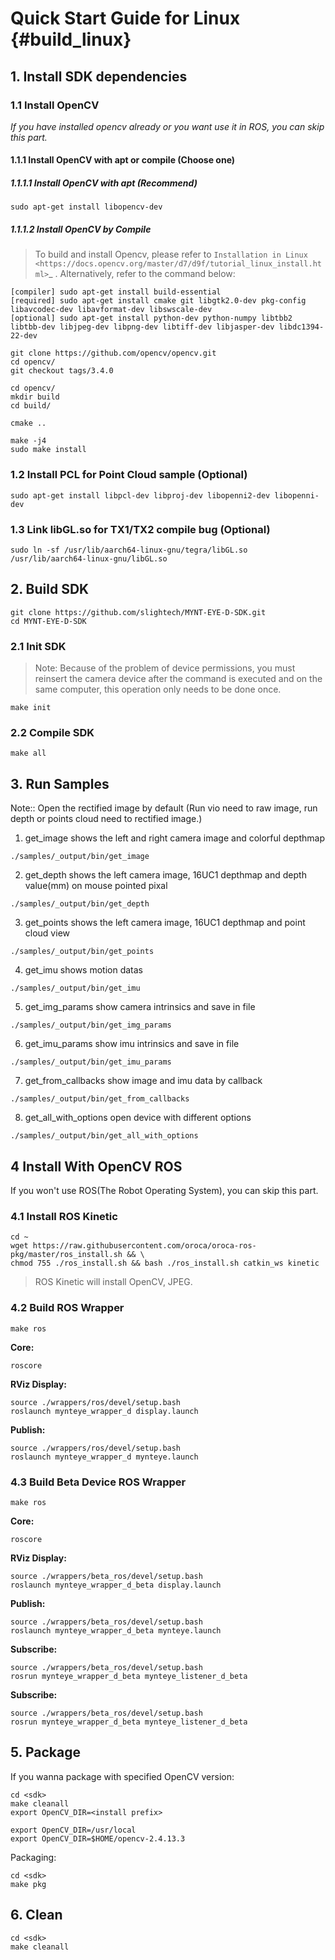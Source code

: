 # Quick Start Guide for Linux {#build_linux}

## 1. Install SDK dependencies

### 1.1 Install OpenCV

*If you have installed opencv already or you want use it in ROS, you can skip this part.*

#### 1.1.1 Install OpenCV with apt or compile (Choose one)

##### 1.1.1.1 Install OpenCV with apt (Recommend)

```
sudo apt-get install libopencv-dev
```

##### 1.1.1.2 Install OpenCV by Compile

> To build and install Opencv, please refer to `Installation in Linux <https://docs.opencv.org/master/d7/d9f/tutorial_linux_install.html>`_ . Alternatively, refer to the command below:

```
[compiler] sudo apt-get install build-essential
[required] sudo apt-get install cmake git libgtk2.0-dev pkg-config libavcodec-dev libavformat-dev libswscale-dev
[optional] sudo apt-get install python-dev python-numpy libtbb2 libtbb-dev libjpeg-dev libpng-dev libtiff-dev libjasper-dev libdc1394-22-dev
```

```
git clone https://github.com/opencv/opencv.git
cd opencv/
git checkout tags/3.4.0

cd opencv/
mkdir build
cd build/

cmake ..

make -j4
sudo make install
```

### 1.2 Install PCL for Point Cloud sample (Optional)

```
sudo apt-get install libpcl-dev libproj-dev libopenni2-dev libopenni-dev
```

### 1.3 Link libGL.so for TX1/TX2 compile bug (Optional)

```
sudo ln -sf /usr/lib/aarch64-linux-gnu/tegra/libGL.so /usr/lib/aarch64-linux-gnu/libGL.so
```

## 2. Build SDK

```
git clone https://github.com/slightech/MYNT-EYE-D-SDK.git
cd MYNT-EYE-D-SDK
```

### 2.1 Init SDK

> Note: Because of the problem of device permissions, you must reinsert the camera device after the command is executed and on the same computer, this operation only needs to be done once.

```
make init
```

### 2.2 Compile SDK

```
make all
```

## 3. Run Samples
Note:: Open the rectified image by default (Run vio need to raw image, run depth or points cloud need to rectified image.)

1) get_image shows the left and right camera image and colorful depthmap

```
./samples/_output/bin/get_image
```

2) get_depth shows the left camera image, 16UC1 depthmap and depth value(mm) on mouse pointed pixal
```
./samples/_output/bin/get_depth
```

3) get_points shows the left camera image, 16UC1 depthmap and point cloud view
```
./samples/_output/bin/get_points
```

4) get_imu shows motion datas
```
./samples/_output/bin/get_imu
```

5) get_img_params show camera intrinsics and save in file
```
./samples/_output/bin/get_img_params
```

6) get_imu_params show imu intrinsics and save in file
```
./samples/_output/bin/get_imu_params
```

7) get_from_callbacks show image and imu data by callback
```
./samples/_output/bin/get_from_callbacks
```

8) get_all_with_options open device with different options
```
./samples/_output/bin/get_all_with_options
```

## 4 Install With OpenCV ROS

If you won't use ROS(The Robot Operating System), you can skip this part.

### 4.1 Install ROS Kinetic

```
cd ~
wget https://raw.githubusercontent.com/oroca/oroca-ros-pkg/master/ros_install.sh && \
chmod 755 ./ros_install.sh && bash ./ros_install.sh catkin_ws kinetic
```

> ROS Kinetic will install OpenCV, JPEG.

### 4.2 Build ROS Wrapper

```
make ros
```

**Core:**

```
roscore
```

**RViz Display:**

```
source ./wrappers/ros/devel/setup.bash
roslaunch mynteye_wrapper_d display.launch
```

**Publish:**

```
source ./wrappers/ros/devel/setup.bash
roslaunch mynteye_wrapper_d mynteye.launch
```

### 4.3 Build Beta Device ROS Wrapper

```
make ros
```

**Core:**

```
roscore
```

**RViz Display:**

```
source ./wrappers/beta_ros/devel/setup.bash
roslaunch mynteye_wrapper_d_beta display.launch
```

**Publish:**

```
source ./wrappers/beta_ros/devel/setup.bash
roslaunch mynteye_wrapper_d_beta mynteye.launch
```

**Subscribe:**

```
source ./wrappers/beta_ros/devel/setup.bash
rosrun mynteye_wrapper_d_beta mynteye_listener_d_beta
```
**Subscribe:**

```
source ./wrappers/beta_ros/devel/setup.bash
rosrun mynteye_wrapper_d_beta mynteye_listener_d_beta
```

## 5. Package

If you wanna package with specified OpenCV version:

```
cd <sdk>
make cleanall
export OpenCV_DIR=<install prefix>

export OpenCV_DIR=/usr/local
export OpenCV_DIR=$HOME/opencv-2.4.13.3
```

Packaging:

```
cd <sdk>
make pkg
```

## 6. Clean

```
cd <sdk>
make cleanall
```

